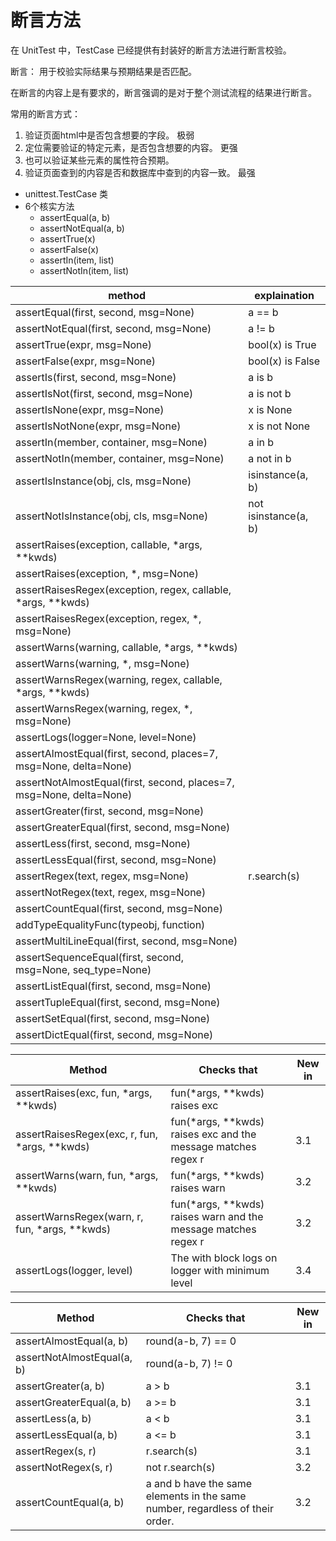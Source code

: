 # 断言方法

在 UnitTest 中，TestCase 已经提供有封装好的断言方法进行断言校验。

断言： 用于校验实际结果与预期结果是否匹配。

在断言的内容上是有要求的，断言强调的是对于整个测试流程的结果进行断言。

常用的断言方式：
1. 验证页面html中是否包含想要的字段。  极弱
2. 定位需要验证的特定元素，是否包含想要的内容。  更强
3. 也可以验证某些元素的属性符合预期。
4. 验证页面查到的内容是否和数据库中查到的内容一致。  最强



* unittest.TestCase 类
* 6个核实方法
  * assertEqual(a, b)
  * assertNotEqual(a, b)
  * assertTrue(x)
  * assertFalse(x)
  * assertIn(item, list)
  * assertNotIn(item, list)


| method                                                              | explaination         |
| ------------------------------------------------------------------- | -------------------- |
| assertEqual(first, second, msg=None)                                | a == b               |
| assertNotEqual(first, second, msg=None)                             | a != b               |
| assertTrue(expr, msg=None)                                          | bool(x) is True      |
| assertFalse(expr, msg=None)                                         | bool(x) is False     |
| assertIs(first, second, msg=None)                                   | a is b               |
| assertIsNot(first, second, msg=None)                                | a is not b           |
| assertIsNone(expr, msg=None)                                        | x is None            |
| assertIsNotNone(expr, msg=None)                                     | x is not None        |
| assertIn(member, container, msg=None)                               | a in b               |
| assertNotIn(member, container, msg=None)                            | a not in b           |
| assertIsInstance(obj, cls, msg=None)                                | isinstance(a, b)     |
| assertNotIsInstance(obj, cls, msg=None)                             | not isinstance(a, b) |
| assertRaises(exception, callable, *args, **kwds)                    |                      |
| assertRaises(exception, *, msg=None)                                |                      |
| assertRaisesRegex(exception, regex, callable, *args, **kwds)        |                      |
| assertRaisesRegex(exception, regex, *, msg=None)                    |                      |
| assertWarns(warning, callable, *args, **kwds)                       |                      |
| assertWarns(warning, *, msg=None)                                   |                      |
| assertWarnsRegex(warning, regex, callable, *args, **kwds)           |                      |
| assertWarnsRegex(warning, regex, *, msg=None)                       |                      |
| assertLogs(logger=None, level=None)                                 |                      |
| assertAlmostEqual(first, second, places=7, msg=None, delta=None)    |                      |
| assertNotAlmostEqual(first, second, places=7, msg=None, delta=None) |                      |
| assertGreater(first, second, msg=None)                              |                      |
| assertGreaterEqual(first, second, msg=None)                         |                      |
| assertLess(first, second, msg=None)                                 |                      |
| assertLessEqual(first, second, msg=None)                            |                      |
| assertRegex(text, regex, msg=None)                                  | r.search(s)          |
| assertNotRegex(text, regex, msg=None)                               |                      |
| assertCountEqual(first, second, msg=None)                           |                      |
| addTypeEqualityFunc(typeobj, function)                              |                      |
| assertMultiLineEqual(first, second, msg=None)                       |                      |
| assertSequenceEqual(first, second, msg=None, seq_type=None)         |                      |
| assertListEqual(first, second, msg=None)                            |                      |
| assertTupleEqual(first, second, msg=None)                           |                      |
| assertSetEqual(first, second, msg=None)                             |                      |
| assertDictEqual(first, second, msg=None)                            |                      |







| Method                                        | Checks that                                                    | New in |
| --------------------------------------------- | -------------------------------------------------------------- | ------ |
| assertRaises(exc, fun, *args, **kwds)         | fun(*args, **kwds) raises exc                                  |        |
| assertRaisesRegex(exc, r, fun, *args, **kwds) | fun(*args, **kwds) raises exc and the message matches regex r  | 3.1    |
| assertWarns(warn, fun, *args, **kwds)         | fun(*args, **kwds) raises warn                                 | 3.2    |
| assertWarnsRegex(warn, r, fun, *args, **kwds) | fun(*args, **kwds) raises warn and the message matches regex r | 3.2    |
| assertLogs(logger, level)                     | The with block logs on logger with minimum level               | 3.4    |





| Method                     | Checks that                                                                   | New in |
| -------------------------- | ----------------------------------------------------------------------------- | ------ |
| assertAlmostEqual(a, b)    | round(a-b, 7) == 0                                                            |        |
| assertNotAlmostEqual(a, b) | round(a-b, 7) != 0                                                            |        |
| assertGreater(a, b)        | a > b                                                                         | 3.1    |
| assertGreaterEqual(a, b)   | a >= b                                                                        | 3.1    |
| assertLess(a, b)           | a < b                                                                         | 3.1    |
| assertLessEqual(a, b)      | a <= b                                                                        | 3.1    |
| assertRegex(s, r)          | r.search(s)                                                                   | 3.1    |
| assertNotRegex(s, r)       | not r.search(s)                                                               | 3.2    |
| assertCountEqual(a, b)     | a and b have the same elements in the same number, regardless of their order. | 3.2    |


